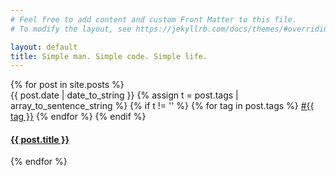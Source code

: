 ```yaml
---
# Feel free to add content and custom Front Matter to this file.
# To modify the layout, see https://jekyllrb.com/docs/themes/#overriding-theme-defaults

layout: default
title: Simple man. Simple code. Simple life.
---
```


<div class="posts">
    {% for post in site.posts %}
    <div class="post-entry">
        <div class="center">
            <div class="entry-content">
                <div class="entry__meta">
                    <span class="post__date">{{ post.date | date_to_string }}</span>
                    {% assign t = post.tags | array_to_sentence_string %}                    
                    {% if t != '' %}
                        <span class="meta-separator"></span>
                        <span class="tags">
                            {% for tag in post.tags %}
                                <a href="#" title="{{ tag }}" class="tag">#{{ tag }}</a>
                            {% endfor %}
                        </span>
                    {% endif %}
                </div>
                <h4 class="entry-title">
                    <a href="{{ post.url }}" title="{{ post.title }}" class="post__link">{{ post.title }}</a>
                </h4>
            </div>
        </div>
    </div>
    {% endfor %}
</div>